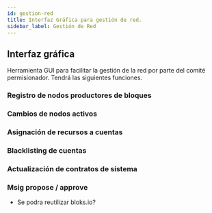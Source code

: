 ```yaml
---
id: gestion-red
title: Interfaz Gráfica para gestión de red.
sidebar_label: Gestión de Red
---
```


## Interfaz gráfica 
Herramienta GUI para facilitar la gestión de la red por parte del comité permisionador. Tendrá las siguientes funciones.

### Registro de nodos productores de bloques

### Cambios de nodos activos

### Asignación de recursos a cuentas

### Blacklisting de cuentas

### Actualización de contratos de sistema

### Msig propose / approve 
 -  Se podra reutilizar bloks.io?


